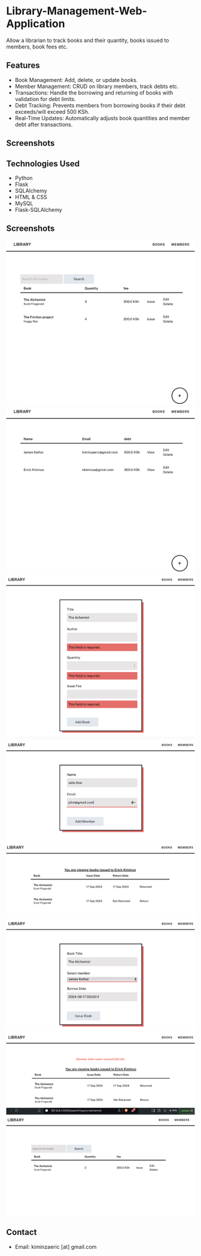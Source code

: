 # Library-Management-Web-Application

Allow a librarian to track books and their quantity, books issued to members, book fees etc.

## Features

- Book Management: Add, delete, or update books.
- Member Management: CRUD on library members, track debts etc.
- Transactions: Handle the borrowing and returning of books with validation for debt limits.
- Debt Tracking: Prevents members from borrowing books if their debt exceeds/will exceed 500 KSh.
- Real-Time Updates: Automatically adjusts book quantities and member debt after transactions.

## Screenshots

## Technologies Used
- Python
- Flask
- SQLAlchemy
- HTML & CSS
- MySQL
- Flask-SQLAlchemy

## Screenshots
![book_list](/screenshots/books_list.png)
![member_list](/screenshots/members_list.png)
![add_book](/screenshots/add_book.png)
![add_member](/screenshots/add_member.png)
![issued_books](/screenshots/issued_books.png)
![issue_book](/screenshots/Issue_book.png)
![debt_exceeded](/screenshots/debts_exceeded.png)
![search_book](/screenshots/search_book.png)

## Contact
- Email: kiminzaeric [at] gmail.com
